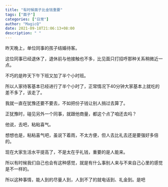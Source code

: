 ```yaml
---
title: "有时候面子比金钱重要"
tags: ["面子"]
categories: ["日常"]
author: "MagicQ"
date: 2021-09-18T21:06:13+08:00
description: " "
---
```


昨天晚上，单位同事的孩子结婚待客。

这位同事已经退休了，退休前与他接触也不多，比见面只打招呼那种关系稍微近一点。

不巧的是昨天下午下班又加了半个小时班。

所以人家待客基本已经进行了半个小时了，正常情况下40分钟大家基本上就吃的差不多了，该走了。

我就一直在犹豫还要不要去，不如把份子钱让别人捎过去算了。

正犹豫时，碰见另外一个同事，就跟他商量，都这个点了咱还去吗？

他说，去吧，粘粘喜气。

想想也是，粘粘喜气吧，虽说下着雨，不太方便，但人去比礼去还是要强好多倍的。

现在大家生活水平提高了，不是太在乎礼钱，重要的是人能来。

所以有时候我们自己也会有这种感觉，就是有什么事别人来与不来自己心里的感觉是不一样的。

所以这种事情，能人到的尽量人到，人到不了的就电话到、礼金到。是吧


